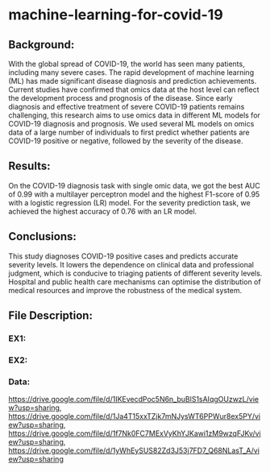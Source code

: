 # machine-learning-for-covid-19


## Background: 
With the global spread of COVID-19, the world has seen many patients, including many severe cases. The rapid development of machine learning (ML) has made significant disease diagnosis and prediction achievements. Current studies have confirmed that omics data at the host level can reflect the development process and prognosis of the disease. Since early diagnosis and effective treatment of severe COVID-19 patients remains challenging, this research aims to use omics data in different ML models for COVID-19 diagnosis and prognosis. We used several ML models on omics data of a large number of individuals to first predict whether patients are COVID-19 positive or negative, followed by the severity of the disease. 

## Results: 
On the COVID-19 diagnosis task with single omic data, we got the best AUC of 0.99 with a multilayer perceptron model and the highest F1-score of 0.95 with a logistic regression (LR) model. For the severity prediction task, we achieved the highest accuracy of 0.76 with an LR model. 

## Conclusions: 
This study diagnoses COVID-19 positive cases and predicts accurate severity levels. It lowers the dependence on clinical data and professional judgment, which is conducive to triaging patients of different severity levels. Hospital and public health care mechanisms can optimise the distribution of medical resources and improve the robustness of the medical system.

## File Description:
### EX1:
### EX2:
### Data:
https://drive.google.com/file/d/1IKEvecdPoc5N6n_buBlS1sAIqgOUzwzL/view?usp=sharing, 
https://drive.google.com/file/d/1Ja4T15xxTZjk7mNJysWT6PPWur8ex5PY/view?usp=sharing, 
https://drive.google.com/file/d/1f7Nk0FC7MExVyKhYJKawi1zM9wzqFJKv/view?usp=sharing, 
https://drive.google.com/file/d/1yWhEySUS82Zd3J53j7FD7_Q68NLasT_A/view?usp=sharing
